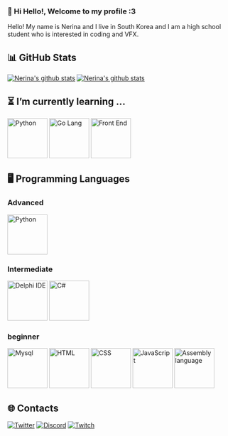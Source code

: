 ### 👋 Hi Hello!, Welcome to my profile :3
Hello! My name is Nerina and I live in South Korea and I am a high school student who is interested in coding and VFX.

## 📊 GitHub Stats
[![Nerina's github stats](https://github-readme-stats.vercel.app/api?username=nerina1241&count_private=true&show_icons=true&hide_border=true&theme=radical)](https://github.com/nerina1241)
[![Nerina's github stats](https://github-readme-stats.vercel.app/api/top-langs/?username=nerina1241&exclude_repo=blog,blog.nerina1241.dev&show_icons=true&hide_border=true&title_color=004386&icon_color=004386&layout=compact&count_private=true&langs_count=8&theme=radical&hide=ruby)](https://github.com/nerina1241)

## ⏳ **I’m currently learning ...**
<img src="https://cdn.icon-icons.com/icons2/1495/PNG/512/python_103279.png" alt="Python" width="90"> <img src="https://www.nicepng.com/png/full/264-2641184_111-kb-png-golang-logo.png" alt="Go Lang" width="90"> <img src="https://file.nerina.pw/nerina/frontend.png" alt="Front End" width="90">

## 🖥️ Programming Languages
### **Advanced**
<img src="https://cdn.icon-icons.com/icons2/1495/PNG/512/python_103279.png" alt="Python" width="90">

### **Intermediate**
<img src="https://file.nerina.pw/nerina/delphi.png" alt="Delphi IDE" width="90"> <img src="https://cdn.icon-icons.com/icons2/2415/PNG/512/csharp_original_logo_icon_146578.png" alt="C#" width="90">

### **beginner**
<img src="https://cdn.icon-icons.com/icons2/2415/PNG/512/mysql_original_wordmark_logo_icon_146417.png" alt="Mysql" width="90"> <img src="https://cdn.icon-icons.com/icons2/2415/PNG/512/html_original_wordmark_logo_icon_146478.png" alt="HTML" width="90"> <img src="https://cdn.icon-icons.com/icons2/2415/PNG/512/css_original_wordmark_logo_icon_146576.png" alt="CSS" width="90">
<img src="https://cdn.icon-icons.com/icons2/2415/PNG/512/javascript_original_logo_icon_146455.png" alt="JavaScript" width="90"> <img src="https://apprecs.org/ios/images/app-icons/256/0e/500466958.jpg" alt="Assembly language" width="90">

## 🌐 **Contacts**
[![Twitter](https://img.shields.io/badge/Twitter-@Nerina-00acee?style=for-the-badge&logo=twitter)](https://twitter.com/n2r1na)
[![Discord](https://img.shields.io/badge/Discord-Nerina＃4444-7289DA?style=for-the-badge&logo=discord)](https://discordapp.com/users/637921223312932895)
[![Twitch](https://img.shields.io/badge/Twitch-Nerina-purple?style=for-the-badge&logo=twitch)](https://www.twitch.tv/n2r1na)
